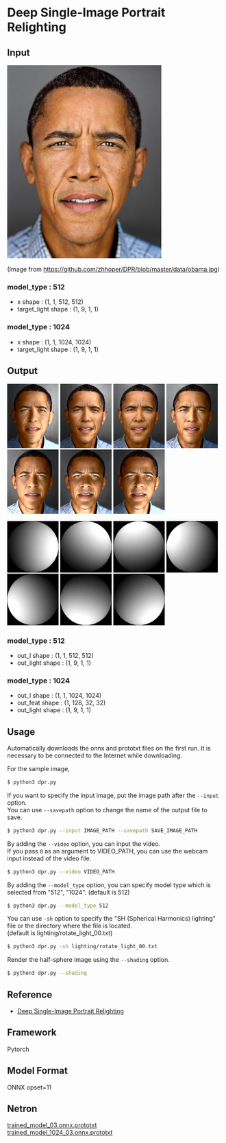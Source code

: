 # Deep Single-Image Portrait Relighting

## Input

<img src="obama.jpg" width="360px" >

(Image from https://github.com/zhhoper/DPR/blob/master/data/obama.jpg)

### model_type : 512
- x shape : (1, 1, 512, 512)
- target_light shape : (1, 9, 1, 1)

### model_type : 1024
- x shape : (1, 1, 1024, 1024)
- target_light shape : (1, 9, 1, 1)

## Output

<p>
<img src="result/obama_rotate_light_00.png" width="120px" >
<img src="result/obama_rotate_light_01.png" width="120px" >
<img src="result/obama_rotate_light_02.png" width="120px" >
<img src="result/obama_rotate_light_03.png" width="120px" >
<img src="result/obama_rotate_light_04.png" width="120px" >
<img src="result/obama_rotate_light_05.png" width="120px" >
<img src="result/obama_rotate_light_06.png" width="120px" >
</p>
<p>
<img src="result/rotate_light_00.png" width="120px" >
<img src="result/rotate_light_01.png" width="120px" >
<img src="result/rotate_light_02.png" width="120px" >
<img src="result/rotate_light_03.png" width="120px" >
<img src="result/rotate_light_04.png" width="120px" >
<img src="result/rotate_light_05.png" width="120px" >
<img src="result/rotate_light_06.png" width="120px" >
</p>

### model_type : 512
- out_l shape : (1, 1, 512, 512)
- out_light shape : (1, 9, 1, 1)

### model_type : 1024
- out_l shape : (1, 1, 1024, 1024)
- out_feat shape : (1, 128, 32, 32)
- out_light shape : (1, 9, 1, 1)

## Usage
Automatically downloads the onnx and prototxt files on the first run.
It is necessary to be connected to the Internet while downloading.

For the sample image,
``` bash
$ python3 dpr.py
```

If you want to specify the input image, put the image path after the `--input` option.  
You can use `--savepath` option to change the name of the output file to save.
```bash
$ python3 dpr.py --input IMAGE_PATH --savepath SAVE_IMAGE_PATH
```

By adding the `--video` option, you can input the video.   
If you pass `0` as an argument to VIDEO_PATH, you can use the webcam input instead of the video file.
```bash
$ python3 dpr.py --video VIDEO_PATH
```

By adding the `--model_type` option, you can specify model type which is selected from "512", "1024". (default is 512)
```bash
$ python3 dpr.py --model_type 512
```

You can use `-sh` option to specify the "SH (Spherical Harmonics) lighting" file or the directory where the file is located.  
(default is lighting/rotate_light_00.txt)
```bash
$ python3 dpr.py -sh lighting/rotate_light_00.txt
```

Render the half-sphere image using the `--shading` option.
```bash
$ python3 dpr.py --shading
```

## Reference

- [Deep Single-Image Portrait Relighting](https://github.com/zhhoper/DPR)

## Framework

Pytorch

## Model Format

ONNX opset=11

## Netron

[trained_model_03.onnx.prototxt](https://netron.app/?url=https://storage.googleapis.com/ailia-models/dpr/trained_model_03.onnx.prototxt)  
[trained_model_1024_03.onnx.prototxt](https://netron.app/?url=https://storage.googleapis.com/ailia-models/dpr/trained_model_1024_03.onnx.prototxt)
